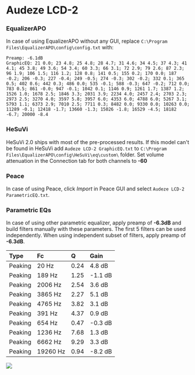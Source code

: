 # Audeze LCD-2

### EqualizerAPO
In case of using EqualizerAPO without any GUI, replace `C:\Program Files\EqualizerAPO\config\config.txt`
with:
```
Preamp: -6.1dB
GraphicEQ: 21 0.0; 23 4.8; 25 4.8; 28 4.7; 31 4.6; 34 4.5; 37 4.3; 41 4.1; 45 3.8; 49 3.6; 54 3.4; 60 3.3; 66 3.1; 72 2.9; 79 2.6; 87 2.3; 96 1.9; 106 1.5; 116 1.2; 128 0.8; 141 0.5; 155 0.2; 170 0.0; 187 -0.2; 206 -0.3; 227 -0.4; 249 -0.5; 274 -0.3; 302 -0.2; 332 0.1; 365 0.5; 402 0.6; 442 0.3; 486 0.0; 535 -0.1; 588 -0.3; 647 -0.2; 712 0.0; 783 0.5; 861 -0.0; 947 -0.1; 1042 0.1; 1146 0.9; 1261 1.7; 1387 1.2; 1526 1.0; 1678 2.5; 1846 3.3; 2031 3.9; 2234 4.0; 2457 2.4; 2703 2.3; 2973 2.5; 3270 4.0; 3597 5.8; 3957 6.0; 4353 6.0; 4788 6.0; 5267 3.1; 5793 1.1; 6373 2.9; 7010 2.5; 7711 0.3; 8482 0.0; 9330 0.0; 10263 0.0; 11289 -0.1; 12418 -1.7; 13660 -1.3; 15026 -1.8; 16529 -4.5; 18182 -6.7; 20000 -8.4
```

### HeSuVi
HeSuVi 2.0 ships with most of the pre-processed results. If this model can't be found in HeSuVi add
`Audeze LCD-2 GraphicEQ.txt` to `C:\Program Files\EqualizerAPO\config\HeSuVi\eq\custom\` folder.
Set volume attenuation in the Connection tab for both channels to **-60**

### Peace
In case of using Peace, click *Import* in Peace GUI and select `Audeze LCD-2 ParametricEQ.txt`.

### Parametric EQs
In case of using other parametric equalizer, apply preamp of **-6.3dB** and build filters manually
with these parameters. The first 5 filters can be used independently.
When using independent subset of filters, apply preamp of **-6.3dB**.

| Type    | Fc       |    Q | Gain    |
|:--------|:---------|:-----|:--------|
| Peaking | 20 Hz    | 0.24 | 4.8 dB  |
| Peaking | 189 Hz   | 1.25 | -1.1 dB |
| Peaking | 2006 Hz  | 2.54 | 3.6 dB  |
| Peaking | 3865 Hz  | 2.27 | 5.1 dB  |
| Peaking | 4765 Hz  | 3.82 | 3.1 dB  |
| Peaking | 391 Hz   | 4.37 | 0.9 dB  |
| Peaking | 654 Hz   | 0.47 | -0.3 dB |
| Peaking | 1236 Hz  | 7.68 | 1.3 dB  |
| Peaking | 6662 Hz  | 9.29 | 3.3 dB  |
| Peaking | 19260 Hz | 0.94 | -8.2 dB |

![](https://raw.githubusercontent.com/jaakkopasanen/AutoEq/master/results/oratory1990/harman_over-ear_2018/Audeze%20LCD-2/Audeze%20LCD-2.png)